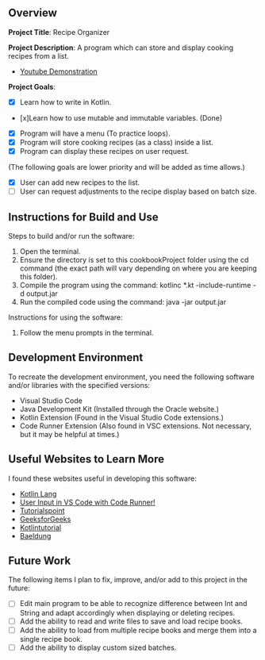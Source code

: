 ## Overview

**Project Title**: 
Recipe Organizer

**Project Description**: 
A program which can store and display cooking recipes from a list.
 * [Youtube Demonstration](https://youtu.be/D-pmMfKCimU)

**Project Goals**: 
* [x] Learn how to write in Kotlin.
* [x]Learn how to use mutable and immutable variables. (Done)

* [x] Program will have a menu (To practice loops).
* [x] Program will store cooking recipes (as a class) inside a list.
* [x] Program can display these recipes on user request.

(The following goals are lower priority and will be added as time allows.)
* [x] User can add new recipes to the list.
* [ ] User can request adjustments to the recipe display based on batch size.

## Instructions for Build and Use

Steps to build and/or run the software:

1. Open the terminal.
2. Ensure the directory is set to this cookbookProject folder using the cd command (the exact path will vary depending on where you are keeping this folder).
3. Compile the program using the command: kotlinc *.kt -include-runtime -d output.jar
4. Run the compiled code using the command: java -jar output.jar

Instructions for using the software:

1. Follow the menu prompts in the terminal.

## Development Environment 

To recreate the development environment, you need the following software and/or libraries with the specified versions:

* Visual Studio Code
* Java Development Kit (Installed through the Oracle website.)
* Kotlin Extension (Found in the Visual Studio Code extensions.)
* Code Runner Extension (Also found in VSC extensions. Not necessary, but it may be helpful at times.)

## Useful Websites to Learn More

I found these websites useful in developing this software:

* [Kotlin Lang](https://kotlinlang.org/docs/home.html)
* [User Input in VS Code with Code Runner!](https://youtu.be/Si8rN5J249M?si=t3GapkX09KvXxmlR)
* [Tutorialspoint](https://www.tutorialspoint.com/how-to-implement-switch-case-statement-in-kotlin)
* [GeeksforGeeks](https://www.geeksforgeeks.org/kotlin-list-listof/)
* [Kotlintutorial](https://kotlintutorial.io/packages-and-import-in-kotlin/)
* [Baeldung](https://www.baeldung.com/kotlin/sort)

## Future Work

The following items I plan to fix, improve, and/or add to this project in the future:

* [ ] Edit main program to be able to recognize difference between Int and String and adapt accordingly when displaying or deleting recipes.
* [ ] Add the ability to read and write files to save and load recipe books.
* [ ] Add the ability to load from multiple recipe books and merge them into a single recipe book.
* [ ] Add the ability to display custom sized batches.